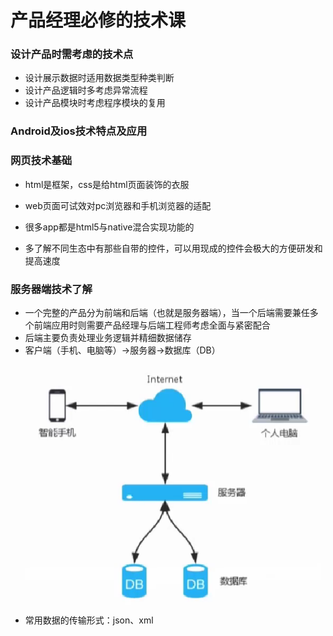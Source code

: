 # 产品经理必修的技术课

### 设计产品时需考虑的技术点

- 设计展示数据时适用数据类型种类判断
- 设计产品逻辑时多考虑异常流程
- 设计产品模块时考虑程序模块的复用

### Android及ios技术特点及应用

### 网页技术基础

- html是框架，css是给html页面装饰的衣服
- web页面可试效对pc浏览器和手机浏览器的适配

- 很多app都是html5与native混合实现功能的

- 多了解不同生态中有那些自带的控件，可以用现成的控件会极大的方便研发和提高速度

### 服务器端技术了解

- 一个完整的产品分为前端和后端（也就是服务器端），当一个后端需要兼任多个前端应用时则需要产品经理与后端工程师考虑全面与紧密配合
- 后端主要负责处理业务逻辑并精细数据储存
- 客户端（手机、电脑等）→服务器→数据库（DB）
![服务端客户端模型](image\服务端客户端模型.jpg)
- 常用数据的传输形式：json、xml
